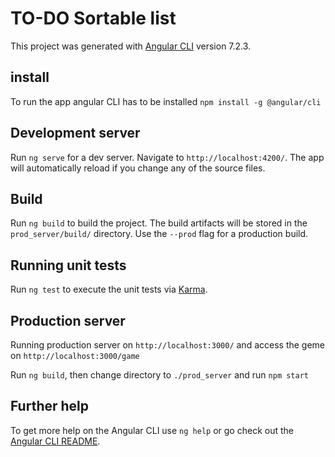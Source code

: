 # TO-DO Sortable list 

This project was generated with [Angular CLI](https://github.com/angular/angular-cli) version 7.2.3.

## install
To run the app angular CLI has to be installed `npm install -g @angular/cli`

## Development server

Run `ng serve` for a dev server. Navigate to `http://localhost:4200/`. The app will automatically reload if you change any of the source files.

## Build

Run `ng build` to build the project. The build artifacts will be stored in the `prod_server/build/` directory. Use the `--prod` flag for a production build.

## Running unit tests

Run `ng test` to execute the unit tests via [Karma](https://karma-runner.github.io).

## Production server 
Running production server on `http://localhost:3000/` and access the geme on `http://localhost:3000/game`

Run `ng build`, then change directory to `./prod_server` and run `npm start`

## Further help

To get more help on the Angular CLI use `ng help` or go check out the [Angular CLI README](https://github.com/angular/angular-cli/blob/master/README.md).
